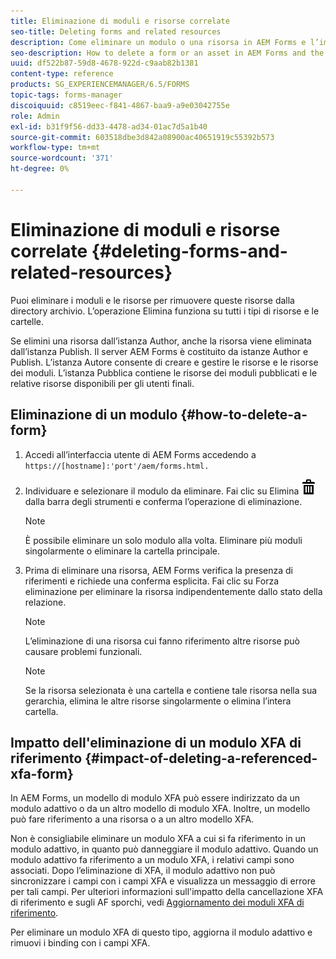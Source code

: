 ```yaml
---
title: Eliminazione di moduli e risorse correlate
seo-title: Deleting forms and related resources
description: Come eliminare un modulo o una risorsa in AEM Forms e l’impatto sulle risorse di riferimento e di provenienza e sui moduli XFA.
seo-description: How to delete a form or an asset in AEM Forms and the impact on referenced and referring assets and XFA forms.
uuid: df522b87-59d8-4678-922d-c9aab82b1381
content-type: reference
products: SG_EXPERIENCEMANAGER/6.5/FORMS
topic-tags: forms-manager
discoiquuid: c8519eec-f841-4867-baa9-a9e03042755e
role: Admin
exl-id: b31f9f56-dd33-4478-ad34-01ac7d5a1b40
source-git-commit: 603518dbe3d842a08900ac40651919c55392b573
workflow-type: tm+mt
source-wordcount: '371'
ht-degree: 0%

---
```


# Eliminazione di moduli e risorse correlate {#deleting-forms-and-related-resources}

Puoi eliminare i moduli e le risorse per rimuovere queste risorse dalla directory archivio. L’operazione Elimina funziona su tutti i tipi di risorse e le cartelle.

Se elimini una risorsa dall’istanza Author, anche la risorsa viene eliminata dall’istanza Publish. Il server AEM Forms è costituito da istanze Author e Publish. L’istanza Autore consente di creare e gestire le risorse e le risorse dei moduli. L’istanza Pubblica contiene le risorse dei moduli pubblicati e le relative risorse disponibili per gli utenti finali.

## Eliminazione di un modulo {#how-to-delete-a-form}

1. Accedi all’interfaccia utente di AEM Forms accedendo a `https://[hostname]:'port'/aem/forms.html.`
1. Individuare e selezionare il modulo da eliminare. Fai clic su Elimina ![aem6forms_delete2](assets/aem6forms_delete2.png) dalla barra degli strumenti e conferma l’operazione di eliminazione.

   >[!NOTE]
   >
   >È possibile eliminare un solo modulo alla volta. Eliminare più moduli singolarmente o eliminare la cartella principale.

1. Prima di eliminare una risorsa, AEM Forms verifica la presenza di riferimenti e richiede una conferma esplicita. Fai clic su Forza eliminazione per eliminare la risorsa indipendentemente dallo stato della relazione.

   >[!NOTE]
   >
   >L’eliminazione di una risorsa cui fanno riferimento altre risorse può causare problemi funzionali.

   >[!NOTE]
   >
   >Se la risorsa selezionata è una cartella e contiene tale risorsa nella sua gerarchia, elimina le altre risorse singolarmente o elimina l’intera cartella.

## Impatto dell&#39;eliminazione di un modulo XFA di riferimento {#impact-of-deleting-a-referenced-xfa-form}

In AEM Forms, un modello di modulo XFA può essere indirizzato da un modulo adattivo o da un altro modello di modulo XFA. Inoltre, un modello può fare riferimento a una risorsa o a un altro modello XFA.

Non è consigliabile eliminare un modulo XFA a cui si fa riferimento in un modulo adattivo, in quanto può danneggiare il modulo adattivo. Quando un modulo adattivo fa riferimento a un modulo XFA, i relativi campi sono associati. Dopo l’eliminazione di XFA, il modulo adattivo non può sincronizzare i campi con i campi XFA e visualizza un messaggio di errore per tali campi. Per ulteriori informazioni sull&#39;impatto della cancellazione XFA di riferimento e sugli AF sporchi, vedi [Aggiornamento dei moduli XFA di riferimento](/help/forms/using/get-xdp-pdf-documents-aem.md#p-updating-referenced-xfa-forms-p).

Per eliminare un modulo XFA di questo tipo, aggiorna il modulo adattivo e rimuovi i binding con i campi XFA.

